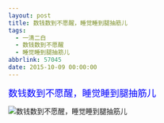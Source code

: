 ```yaml
---
layout: post
title: 数钱数到不愿醒，睡觉睡到腿抽筋儿
tags:
  - 一清二白
  - 数钱数到不愿醒
  - 睡觉睡到腿抽筋儿
abbrlink: 57045
date: 2015-10-09 00:00:00
---
```


<!-- build time:Sat Jun 23 2018 12:05:16 GMT+0800 (中国标准时间) -->

<span style="color:#00f;font-size:14pt">数钱数到不愿醒，睡觉睡到腿抽筋儿</span>

![数钱数到不愿醒，睡觉睡到腿抽筋儿](http://image.bmqy.net/uploads/2015/10/2015100914295636-300x195.jpg "数钱数到不愿醒，睡觉睡到腿抽筋儿")
<!-- rebuild by neat -->